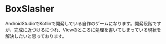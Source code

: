 # BoxSlasher
AndroidStudioでKotlinで開発している自作のゲームになります。開発段階ですが、完成に近づけるにつれ、Viewのところに処理を書いてしまっている現状を解決したいと思っております。
